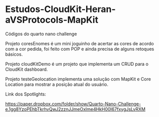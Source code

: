 # Estudos-CloudKit-Heran-aVSProtocols-MapKit
Códigos do quarto nano challenge

Projeto coresEnomes é um mini joguinho de acertar as cores de acordo com a cor pedida, foi feito com POP e ainda precisa de alguns retoques básicos.

Projeto cloudKitDemo é um projeto que implementa um CRUD para o CloudKit dashboard.

Projeto testeGeolocation implementa uma solução com MapKit e Core Location para mostrar a posição atual do usuário.

Link dos Spotlights:

https://paper.dropbox.com/folder/show/Quarto-Nano-Challenge-e.1gg8YzoPEhbTkrhvQwJ2zznJJmeOxlme4HkH00I67fxygJsLvRXM
